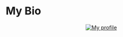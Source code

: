 # My Bio

<div align="center">
    <a href="https://discord.gg/KBbxqhzqKx">
        <img src="https://lanyard.cnrad.dev/api/736273484870713365?idleMessage=Making%20a%20new%20project" alt="My profile">
    </a>
</div>
